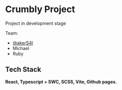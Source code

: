 
# Crumbly Project

Project in development stage

Team:

- [@akerS4I](https://github.com/akerS4I)
- Michael
- Ruby

## Tech Stack

**React, Typescript + SWC, SCSS, Vite, Github pages.**
